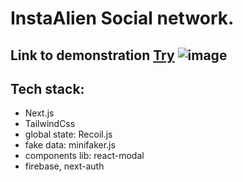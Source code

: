  # InstaAlien Social network.
 ## Link to demonstration [Try](https://inst-clone-plum.vercel.app/)  ![image](https://www.google.com/url?sa=i&url=https%3A%2F%2Fwww.rawpixel.com%2Fsearch%2FUfo%2520png%3Fpage%3D1%26sort%3Dcurated%26tags%3D%2524publicdomain&psig=AOvVaw1wtg7TyXhYkKPZ5sixGXmc&ust=1677620488360000&source=images&cd=vfe&ved=0CBAQjRxqFwoTCJiMlbzVtv0CFQAAAAAdAAAAABAI)
 
## Tech stack:
- Next.js
- TailwindCss
- global state: Recoil.js
- fake data: minifaker.js
- components lib: react-modal
- firebase, next-auth
